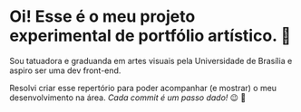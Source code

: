 # Oi! Esse é o meu projeto experimental de portfólio artístico.  :art:

Sou tatuadora e graduanda em artes visuais pela Universidade de Brasília e aspiro ser uma dev front-end.

Resolvi criar esse repertório para poder acompanhar (e mostrar) o meu desenvolvimento na área. *Cada commit é um passo dado!* :wink: :rocket:

